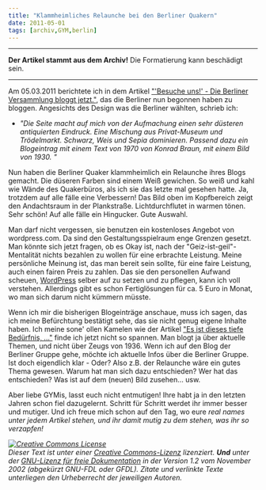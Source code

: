 ```yaml
---
title: "Klammheimliches Relaunche bei den Berliner Quakern"
date: 2011-05-01
tags: [archiv,GYM,berlin]
---
```

<hr><b>Der Artikel stammt aus dem Archiv!</b> Die Formatierung kann beschädigt sein.<hr>

Am 05.03.2011 berichtete ich in dem Artikel <a href="http://www.the-independent-friend.de/?q=node/717">"'Besuche uns!' - Die Berliner Versammlung bloggt jetzt."</a>, das die Berliner nun begonnen haben zu bloggen. Angesichts des Design was die Berliner wählten, schrieb ich:
<ul>
<li><i>"Die Seite macht auf mich von der Aufmachung einen sehr düsteren antiquierten Eindruck. Eine Mischung aus Privat-Museum und Trödelmarkt. Schwarz, Weis und Sepia dominieren. Passend dazu ein Blogeintrag mit einem Text von 1970 von Konrad Braun, mit einem Bild von 1930. "</i></li>
</ul>


Nun haben die Berliner Quaker klammheimlich ein Relaunche ihres Blogs gemacht. <!--break-->Die düseren Farben sind einem Weiß gewichen. So weiß und kahl wie Wände des Quakerbüros, als ich sie das letzte mal gesehen hatte. Ja, trotzdem auf alle fälle eine Verbessern! Das Bild oben im Kopfbereich zeigt den Andachtsraum in der Plankstraße. Lichtdurchflutet in warmen tönen. Sehr schön! Auf alle fälle ein Hingucker. Gute Auswahl.

Man darf nicht vergessen, sie benutzen ein kostenloses Angebot von wordpress.com. Da sind den Gestaltungsspielraum enge Grenzen gesetzt. Man könnte sich jetzt fragen, ob es Okay ist, nach der "Geiz-ist-geil"-Mentalität nichts bezahlen zu wollen für eine erbrachte Leistung. Meine persönliche Meinung ist, das man bereit sein sollte, für eine faire Leistung, auch einen fairen Preis zu zahlen. Das sie den personellen Aufwand scheuen, <a href="http://de.wikipedia.org/wiki/WordPress">WordPress</a> selber auf zu setzen und zu pflegen, kann ich voll verstehen. Allerdings gibt es schon Fertiglösungen für ca. 5 Euro in Monat, wo man sich darum nicht kümmern müsste.

Wenn ich mir die bisherigen Blogeinträge anschaue, muss ich sagen, das ich meine Befürchtung bestätigt sehe, das sie nicht genug eigene Inhalte haben. Ich meine sone' ollen Kamelen wie der Artikel <a href="http://quaekerberlin.wordpress.com/2011/05/01/es-ist-dieses-tiefe-bedurfnis-%E2%80%A6/">"Es ist dieses tiefe Bedürfnis, …"</a> finde ich jetzt nicht so spannen. Man blogt ja über aktuelle Themen, und nicht über Zeugs von 1936. Wenn ich auf den Blog der Berliner Gruppe gehe, möchte ich aktuelle Infos über die Berliner Gruppe. Ist doch eigendlich klar - Oder? Also z.B. der Relaunche wäre ein gutes Thema gewesen. Warum hat man sich dazu entschieden? Wer hat das entschieden? Was ist auf dem (neuen) Bild zusehen... usw. 

Aber liebe GYMis, lasst euch nicht entmutigen! Ihre habt ja in den letzten Jahren schon fiel dazugelernt. Schritt für Schritt werdet ihr immer besser und mutiger. Und ich freue mich schon auf den Tag, wo eure <i>real names<i> unter jedem Artikel stehen, und ihr damit mutig zu dem stehen, was ihr so verzapfen! 



<a rel="license" href="http://creativecommons.org/licenses/by-sa/3.0/de/"><img alt="Creative Commons License" style="border-width: 0pt;" src="http://i.creativecommons.org/l/by-sa/3.0/de/88x31.png" /></a><br />
Dieser <span xmlns:dc="http://purl.org/dc/elements/1.1/" href="http://purl.org/dc/dcmitype/Text" rel="dc:type">Text</span> ist unter einer <a rel="license" href="http://creativecommons.org/licenses/by-sa/3.0/de/">Creative Commons-Lizenz</a> lizenziert. <b>Und</b> unter der <a href="http://de.wikipedia.org/wiki/GFDL">GNU-Lizenz f&uuml;r freie Dokumentation</a> in der Version 1.2 vom November 2002 (abgek&uuml;rzt GNU-FDL oder GFDL). Zitate und verlinkte Texte unterliegen den Urheberrecht der jeweiligen Autoren.



